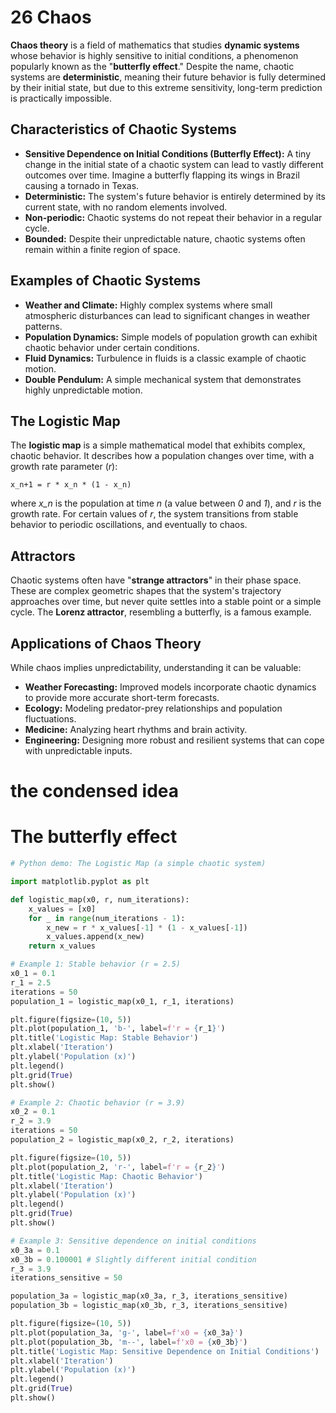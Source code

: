 # 26 Chaos

**Chaos theory** is a field of mathematics that studies **dynamic systems** whose behavior is highly sensitive to initial conditions, a phenomenon popularly known as the "**butterfly effect**." Despite the name, chaotic systems are **deterministic**, meaning their future behavior is fully determined by their initial state, but due to this extreme sensitivity, long-term prediction is practically impossible.

## Characteristics of Chaotic Systems

*   **Sensitive Dependence on Initial Conditions (Butterfly Effect):** A tiny change in the initial state of a chaotic system can lead to vastly different outcomes over time. Imagine a butterfly flapping its wings in Brazil causing a tornado in Texas.
*   **Deterministic:** The system's future behavior is entirely determined by its current state, with no random elements involved.
*   **Non-periodic:** Chaotic systems do not repeat their behavior in a regular cycle.
*   **Bounded:** Despite their unpredictable nature, chaotic systems often remain within a finite region of space.

## Examples of Chaotic Systems

*   **Weather and Climate:** Highly complex systems where small atmospheric disturbances can lead to significant changes in weather patterns.
*   **Population Dynamics:** Simple models of population growth can exhibit chaotic behavior under certain conditions.
*   **Fluid Dynamics:** Turbulence in fluids is a classic example of chaotic motion.
*   **Double Pendulum:** A simple mechanical system that demonstrates highly unpredictable motion.

## The Logistic Map

The **logistic map** is a simple mathematical model that exhibits complex, chaotic behavior. It describes how a population changes over time, with a growth rate parameter (*r*):

`x_n+1 = r * x_n * (1 - x_n)`

where *x_n* is the population at time *n* (a value between *0* and *1*), and *r* is the growth rate. For certain values of *r*, the system transitions from stable behavior to periodic oscillations, and eventually to chaos.

## Attractors

Chaotic systems often have "**strange attractors**" in their phase space. These are complex geometric shapes that the system's trajectory approaches over time, but never quite settles into a stable point or a simple cycle. The **Lorenz attractor**, resembling a butterfly, is a famous example.

## Applications of Chaos Theory

While chaos implies unpredictability, understanding it can be valuable:

*   **Weather Forecasting:** Improved models incorporate chaotic dynamics to provide more accurate short-term forecasts.
*   **Ecology:** Modeling predator-prey relationships and population fluctuations.
*   **Medicine:** Analyzing heart rhythms and brain activity.
*   **Engineering:** Designing more robust and resilient systems that can cope with unpredictable inputs.

# the condensed idea

# The butterfly effect

```python
# Python demo: The Logistic Map (a simple chaotic system)

import matplotlib.pyplot as plt

def logistic_map(x0, r, num_iterations):
    x_values = [x0]
    for _ in range(num_iterations - 1):
        x_new = r * x_values[-1] * (1 - x_values[-1])
        x_values.append(x_new)
    return x_values

# Example 1: Stable behavior (r = 2.5)
x0_1 = 0.1
r_1 = 2.5
iterations = 50
population_1 = logistic_map(x0_1, r_1, iterations)

plt.figure(figsize=(10, 5))
plt.plot(population_1, 'b-', label=f'r = {r_1}')
plt.title('Logistic Map: Stable Behavior')
plt.xlabel('Iteration')
plt.ylabel('Population (x)')
plt.legend()
plt.grid(True)
plt.show()

# Example 2: Chaotic behavior (r = 3.9)
x0_2 = 0.1
r_2 = 3.9
iterations = 50
population_2 = logistic_map(x0_2, r_2, iterations)

plt.figure(figsize=(10, 5))
plt.plot(population_2, 'r-', label=f'r = {r_2}')
plt.title('Logistic Map: Chaotic Behavior')
plt.xlabel('Iteration')
plt.ylabel('Population (x)')
plt.legend()
plt.grid(True)
plt.show()

# Example 3: Sensitive dependence on initial conditions
x0_3a = 0.1
x0_3b = 0.100001 # Slightly different initial condition
r_3 = 3.9
iterations_sensitive = 50

population_3a = logistic_map(x0_3a, r_3, iterations_sensitive)
population_3b = logistic_map(x0_3b, r_3, iterations_sensitive)

plt.figure(figsize=(10, 5))
plt.plot(population_3a, 'g-', label=f'x0 = {x0_3a}')
plt.plot(population_3b, 'm--', label=f'x0 = {x0_3b}')
plt.title('Logistic Map: Sensitive Dependence on Initial Conditions')
plt.xlabel('Iteration')
plt.ylabel('Population (x)')
plt.legend()
plt.grid(True)
plt.show()
```